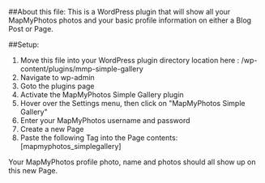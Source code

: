 ##About this file:
This is a WordPress plugin that will show all your MapMyPhotos photos and your basic profile information on either a Blog Post or Page.

##Setup:
1. Move this file into your WordPress plugin directory location here : /wp-content/plugins/mmp-simple-gallery
2. Navigate to wp-admin
3. Goto the plugins page
4. Activate the MapMyPhotos Simple Gallery plugin
5. Hover over the Settings menu, then click on "MapMyPhotos Simple Gallery"
6. Enter your MapMyPhotos username and password
7. Create a new Page
8. Paste the following Tag into the Page contents: [mapmyphotos_simplegallery]

Your MapMyPhotos profile photo, name and photos should all show up on this new Page.